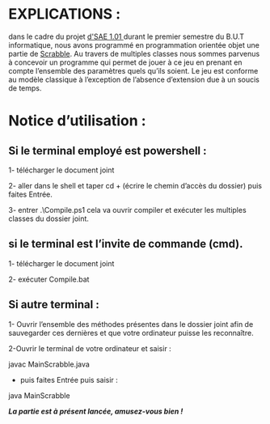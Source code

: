 
<h1>EXPLICATIONS :</h1>

dans le cadre du projet <a href="https://moodle.umontpellier.fr/pluginfile.php/1121002/mod_folder/content/0/DEVELOPPEMENT%20INITIATIQUE/SAE%20Scrabble/sujet-scrabble.pdf?forcedownload=1">d'SAE 1.01 </a>durant le premier semestre du B.U.T informatique, nous avons programmé en programmation orientée objet une partie de <a href="https://fr.wikipedia.org/wiki/Scrabble">Scrabble</a>. Au travers de multiples classes nous sommes parvenus à concevoir un programme qui permet de jouer à ce jeu en prenant en compte l’ensemble des paramètres quels qu’ils soient. Le jeu est conforme au modèle classique à l’exception de l’absence d’extension due à un soucis de temps.

<h1>Notice d’utilisation :</h1>

<h2>Si le terminal employé est powershell :</h2>

1- télécharger le document joint

2- aller dans le shell et taper cd + (écrire le chemin d’accès du dossier) puis faites Entrée.

3- entrer .\Compile.ps1 cela va ouvrir compiler et exécuter les multiples classes du dossier joint.

<h2>si le terminal est l’invite de commande (cmd).</h2>

1- télécharger le document joint

2- exécuter Compile.bat

<h2>Si autre terminal :</h2>

1- Ouvrir l’ensemble des méthodes présentes dans le dossier joint afin de sauvegarder ces dernières et que votre ordinateur puisse les reconnaître.

2-Ouvrir le terminal de votre ordinateur et saisir : 

  javac MainScrabble.java

  + puis faites Entrée puis saisir :

  java MainScrabble 



<strong><i>La partie est à présent lancée, amusez-vous bien !</i></strong>
